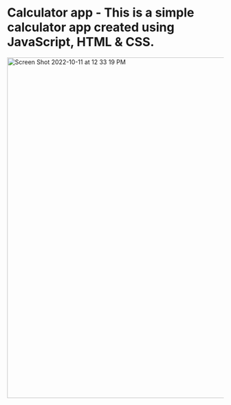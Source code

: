 # Calculator app - This is a simple calculator app created using JavaScript, HTML & CSS.
<img width="790" alt="Screen Shot 2022-10-11 at 12 33 19 PM" src="https://user-images.githubusercontent.com/75501058/195018680-0499ab16-037d-4352-9b9e-2ca9038977ac.png">
